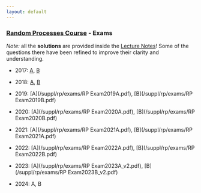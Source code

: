 ```yaml
---
layout: default
---
```


###  [Random Processes Course](/teaching/rp/) - Exams

*Note:* all the **solutions** are provided inside the [Lecture Notes](/rp/RP_Book.pdf)! Some of the questions there have been refined to improve their clarity and understanding.

* 2017: 
[A](/suppl/rp/exams/2017A.pdf),
[B](/suppl/rp/exams/2017B.pdf)

* 2018: 
[A](/suppl/rp/exams/2018A.pdf),
[B](/suppl/rp/exams/2018B.pdf)

* 2019: 
[A](/suppl/rp/exams/RP Exam2019A.pdf),
[B](/suppl/rp/exams/RP Exam2019B.pdf)

* 2020: 
[A](/suppl/rp/exams/RP Exam2020A.pdf),
[B](/suppl/rp/exams/RP Exam2020B.pdf)


* 2021: 
[A](/suppl/rp/exams/RP Exam2021A.pdf),
[B](/suppl/rp/exams/RP Exam2021A.pdf)


* 2022: 
[A](/suppl/rp/exams/RP Exam2022A.pdf),
[B](/suppl/rp/exams/RP Exam2022B.pdf)

* 2023: 
[A](/suppl/rp/exams/RP Exam2023A_v2.pdf),
[B](/suppl/rp/exams/RP Exam2023B_v2.pdf)

* 2024: A, B
